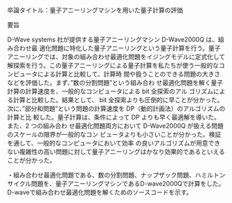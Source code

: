 卒論タイトル：量子アニーリングマシンを用いた量子計算の評価

要旨 

D-Wave systems 社が提供する量子アニーリングマシン D-Wave2000Q は、組み合わせ最 適化問題に特化した量子アニーリングという量子計算を行う。量子アニーリングでは、対象の組み合わせ最適化問題をイジングモデルに定式化して解探索を行う。この量子アニーリングによる量子計算を私たちが使う一般的なコンピュータによる計算と比較して、計算時 間や扱うことのできる問題の大きさなどを評価した。まず、”数の分割問題”という組み合わ せ最適化問題を解く量子計算の計算速度を、一般的なコンピュータによる bit 全探索のアル ゴリズムによる計算と比較した。結果として、 bit 全探索よりも圧倒的に早ことが分かった。 次に、”部分和問題”という問題の計算速度を DP（動的計画法）のアルゴリズムの計算と比 較した。量子計算は、条件によって DP よりも早く最適解を導いた。また、2 つの組み合わ せ最適化問題両方において D-Wave2000Q が扱える問題のスケールの限界が一般的なコン ピュータよりも小さいことが分かった。検証を通して、一般的なコンピュータにおいて効率
の良いアルゴリズムが用意できない複雑性の高い問題に対して量子アニーリングはかなり効果的であるといえることが分かった。 
 
 
・組み合わせ最適化問題である、数の分割問題、ナップザック問題、ハミルトンサイクル問題を、量子アニーリングマシンであるD-wave2000Qで計算をした。
D-waveで組み合わせ最適化問題を解くためのソースコードを示す。

